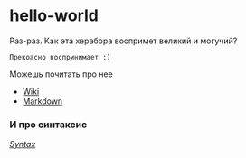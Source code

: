 # hello-world
Раз-раз. Как эта херабора воспримет великий и могучий?

`Прекоасно воспринимает :)`

Можешь почитать про нее
- [Wiki](https://en.wikipedia.org/wiki/Markdown)
- [Markdown](https://daringfireball.net/projects/markdown/)
### И про синтаксис
*[Syntax](https://daringfireball.net/projects/markdown/syntax)*
